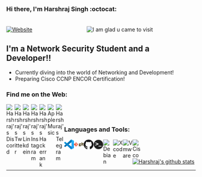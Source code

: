 ### Hi there, I'm Harshraj Singh :octocat:</br></br> 

<img align="right" alt="I am glad u came to visit" src="https://media.giphy.com/media/l1J9RFoDzCDrkqtEc/giphy.gif" width="290">  

[![Website](https://img.shields.io/website?label=harshbedi.com&style=for-the-badge&url=https%3A%2F%2Fharshbedi.in)](https://harshbedi.com)    

## I'm a Network Security Student and a Developer!!

- Currently diving into the world of Networking and Development!
- Preparing Cisco CCNP ENCOR Certification!


### Find me on the Web:

<a href="">
  <img align="left" alt="Harshraj's Discord" width="22px" src="https://cdn.jsdelivr.net/npm/simple-icons@4.3.0/icons/discord.svg" />
</a>
<a href="https://twitter.com/rajharshbedi">
  <img align="left" alt="Harshraj's Twitter" width="22px" src="https://cdn.jsdelivr.net/npm/simple-icons@v3/icons/twitter.svg" />
</a>
<a href="https://www.linkedin.com/in/harshraj-singh-bedi-162841181/">
  <img align="left" alt="Harshraj's Linkdein" width="22px" src="https://cdn.jsdelivr.net/npm/simple-icons@v3/icons/linkedin.svg" />
</a>
<a href="https://www.instagram.com/harshbedi.in">
  <img align="left" alt="Harshraj's Instagram" width="22px" src="https://cdn.jsdelivr.net/npm/simple-icons@v3/icons/instagram.svg" />
</a>
<a href="https://www.hackerrank.com/wiredshark">
  <img align="left" alt="Harshraj's Hackerrank" width="22px" src="https://cdn.jsdelivr.net/npm/simple-icons@v3/icons/hackerrank.svg" />
</a>
<a href="https://music.apple.com/in/profile/rajharshbedi">
  <img align="left" alt="Apple Music" width="22px" src="https://cdn.jsdelivr.net/npm/simple-icons@4.3.0/icons/itunes.svg" />
</a>
<a href="https://t.me/wiredsharks">
  <img align="left" alt="Harshraj's Telegram" width="22px" src="https://cdn.jsdelivr.net/npm/simple-icons@4.3.0/icons/telegram.svg" />
</a></br></br>

### Languages and Tools:

<img align="left" alt="Visual Studio Code" width="26px" src="https://raw.githubusercontent.com/github/explore/80688e429a7d4ef2fca1e82350fe8e3517d3494d/topics/visual-studio-code/visual-studio-code.png" />
<img align="left" alt="Git" width="26px" src="https://raw.githubusercontent.com/github/explore/80688e429a7d4ef2fca1e82350fe8e3517d3494d/topics/git/git.png" />
<img align="left" alt="GitHub" width="26px" src="https://raw.githubusercontent.com/github/explore/78df643247d429f6cc873026c0622819ad797942/topics/github/github.png" />
<img align="left" alt="Terminal" width="26px" src="https://raw.githubusercontent.com/github/explore/80688e429a7d4ef2fca1e82350fe8e3517d3494d/topics/terminal/terminal.png" />
<img align="left" alt="Debian" width="26px"                                                                                  src="https://cdn.jsdelivr.net/npm/simple-icons@4.3.0/icons/debian.svg" />
<img align="left" alt="Xcode" width="26px"                                                                                       src="https://cdn.jsdelivr.net/npm/simple-icons@4.3.0/icons/xcode.svg" />
<img align="left" alt="Vmware" width="26px"                                                                                 src="https://cdn.jsdelivr.net/npm/simple-icons@4.3.0/icons/vmware.svg" />
<img align="left" alt="Cisco" width="26px"                                                                                     src="https://cdn.jsdelivr.net/npm/simple-icons@4.3.0/icons/cisco.svg" />

<br />
<br />


[![Harshraj's github stats](https://github-readme-stats.vercel.app/api?username=harshrajbedi)](https://github.com/anuraghazra/github-readme-stats)

---
